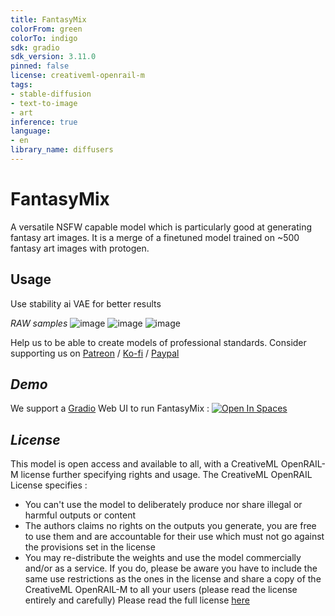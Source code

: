 ```yaml
---
title: FantasyMix
colorFrom: green
colorTo: indigo
sdk: gradio
sdk_version: 3.11.0
pinned: false
license: creativeml-openrail-m
tags:
- stable-diffusion
- text-to-image
- art
inference: true
language:
- en
library_name: diffusers
---
```

# **FantasyMix**
A versatile NSFW capable model which is particularly good at generating fantasy art images.
It is a merge of a finetuned model trained on ~500 fantasy art images with protogen.

## Usage
Use stability ai VAE for better results


*RAW samples*
![image](https://drive.google.com/uc?export=view&id=1nQ4ujVstQIpy7YNXVjHr1RRyQMx4rR0T)
![image](https://drive.google.com/uc?export=view&id=1nwzRKRiQkrjMCFeFxRPP5lSFF7-kR_lq)
![image](https://drive.google.com/uc?export=view&id=1nmHVOnO-Q_8PGce7_0XjuW_OASlHPHre)

Help us to be able to create models of professional standards. Consider supporting us on [Patreon](https://www.patreon.com/intuitiveai) / [Ko-fi](https://ko-fi.com/intuitiveai) / [Paypal](https://www.paypal.com/paypalme/theintuitiveye) 

## *Demo*
We support a [Gradio](https://github.com/gradio-app/gradio) Web UI to run FantasyMix :
[![Open In Spaces](https://camo.githubusercontent.com/00380c35e60d6b04be65d3d94a58332be5cc93779f630bcdfc18ab9a3a7d3388/68747470733a2f2f696d672e736869656c64732e696f2f62616467652f25463025394625413425393725323048756767696e67253230466163652d5370616365732d626c7565)](https://huggingface.co/spaces/theintuitiveye/FantasyMix-v1)

## *License*

This model is open access and available to all, with a CreativeML OpenRAIL-M license further specifying rights and usage. The CreativeML OpenRAIL License specifies :

- You can't use the model to deliberately produce nor share illegal or harmful outputs or content
- The authors claims no rights on the outputs you generate, you are free to use them and are accountable for their use which must not go against the provisions set in the license
- You may re-distribute the weights and use the model commercially and/or as a service. If you do, please be aware you have to include the same use restrictions as the ones in the license and share a copy of the CreativeML OpenRAIL-M to all your users (please read the license entirely and carefully) Please read the full license [here](https://huggingface.co/spaces/CompVis/stable-diffusion-license)
